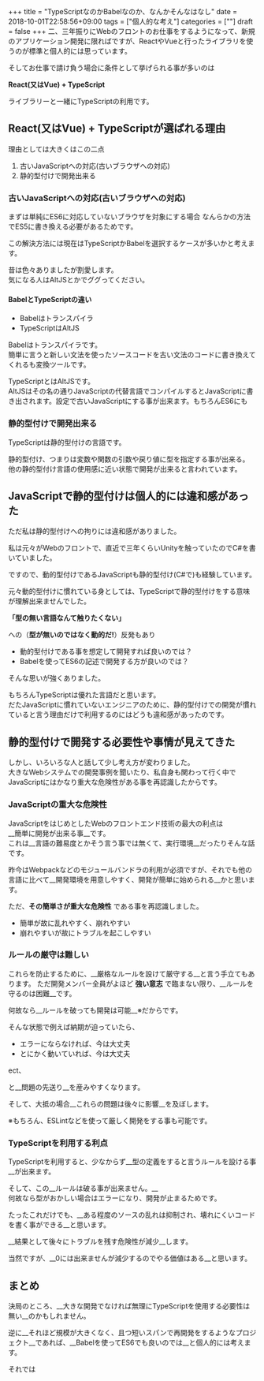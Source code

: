 +++
title = "TypeScriptなのかBabelなのか、なんかそんなはなし"
date = 2018-10-01T22:58:56+09:00
tags = ["個人的な考え"]
categories = [""]
draft = false
+++
二、三年振りにWebのフロントのお仕事をするようになって、新規のアプリケーション開発に限ればですが、ReactやVueと行ったライブラリを使うのが標準と個人的には思っています。

そしてお仕事で請け負う場合に条件として挙げられる事が多いのは

__React(又はVue) + TypeScript__


ライブラリーと一緒にTypeScriptの利用です。

## React(又はVue) + TypeScriptが選ばれる理由
理由としては大きくはこの二点

1.  古いJavaScriptへの対応(古いブラウザへの対応)
1.  静的型付けで開発出来る


### 古いJavaScriptへの対応(古いブラウザへの対応)
まずは単純にES6に対応していないブラウザを対象にする場合
なんらかの方法でES5に書き換える必要があるためです。

この解決方法には現在はTypeScriptかBabelを選択するケースが多いかと考えます。

昔は色々ありましたが割愛します。  
気になる人はAltJSとかでググってください。

#### BabelとTypeScriptの違い

* Babelはトランスパイラ  
* TypeScriptはAltJS

Babelはトランスパイラです。  
簡単に言うと新しい文法を使ったソースコードを古い文法のコードに書き換えてくれるも変換ツールです。

TypeScriptとはAltJSです。  
AltJSはその名の通りJavaScriptの代替言語でコンパイルするとJavaScriptに書き出されます。設定で古いJavaScriptにする事が出来ます。もちろんES6にも

### 静的型付けで開発出来る
TypeScriptは静的型付けの言語です。  

静的型付け、つまりは変数や関数の引数や戻り値に型を指定する事が出来る。  
他の静的型付け言語の使用感に近い状態で開発が出来ると言われています。

## JavaScriptで静的型付けは個人的には違和感があった
ただ私は静的型付けへの拘りには違和感がありました。

私は元々がWebのフロントで、直近で三年くらいUnityを触っていたのでC#を書いていました。

ですので、動的型付けであるJavaScriptも静的型付け(C#で)も経験しています。

元々動的型付けに慣れている身としては、TypeScriptで静的型付けをする意味が理解出来ませんでした。

__「型の無い言語なんて触りたくない」__

への（__型が無いのではなく動的だ!__）反発もあり

- 動的型付けである事を想定して開発すれば良いのでは？
- Babelを使ってES6の記述で開発する方が良いのでは？

そんな思いが強くありました。

もちろんTypeScriptは優れた言語だと思います。  
だたJavaScriptに慣れていないエンジニアのために、静的型付けでの開発が慣れていると言う理由だけで利用するのにはどうも違和感があったのです。

## 静的型付けで開発する必要性や事情が見えてきた
しかし、いろいろな人と話して少し考え方が変わりました。  
大きなWebシステムでの開発事例を聞いたり、私自身も関わって行く中でJavaScriptにはかなり重大な危険性がある事を再認識したからです。


### JavaScriptの重大な危険性
JavaScriptをはじめとしたWebのフロントエンド技術の最大の利点は  
__簡単に開発が出来る事__です。  
これは__言語の難易度とかそう言う事では無くて、実行環境__だったりそんな話です。

昨今はWebpackなどのモジュールバンドラの利用が必須ですが、それでも他の言語に比べて__開発環境を用意しやすく、開発が簡単に始められる__かと思います。

ただ、__その簡単さが重大な危険性__ である事を再認識しました。

- 簡単が故に乱れやすく、崩れやすい
- 崩れやすいが故にトラブルを起こしやすい

### ルールの厳守は難しい

これらを防止するために、__厳格なルールを設けて厳守する__と言う手立てもあります。
ただ開発メンバー全員がよほど __強い意志__ で臨まない限り、__ルールを守るのは困難__です。

何故なら__ルールを破っても開発は可能__※だからです。
  
そんな状態で例えば納期が迫っていたら、

- エラーにならなければ、今は大丈夫
- とにかく動いていれば、今は大丈夫

ect、

と__問題の先送り__を産みやすくなります。

そして、大抵の場合__これらの問題は後々に影響__を及ぼします。

※もちろん、ESLintなどを使って厳しく開発をする事も可能です。

### TypeScriptを利用する利点

TypeScriptを利用すると、少なからず__型の定義をすると言うルールを設ける事__が出来ます。

そして、この__ルールは破る事が出来ません。__  
何故なら型がおかしい場合はエラーになり、開発が止まるためです。

たったこれだけでも、__ある程度のソースの乱れは抑制され、壊れにくいコードを書く事ができる__と思います。

__結果として後々にトラブルを残す危険性が減少__します。

当然ですが、__0には出来ませんが減少するのでやる価値はある__と思います。

## まとめ
決局のところ、__大きな開発でなければ無理にTypeScriptを使用する必要性は無い__のかもしれません。

逆に__それほど規模が大きくなく、且つ短いスパンで再開発をするようなプロジェクト__であれば、__Babelを使ってES6でも良いのでは__と個人的には考えます。


それでは